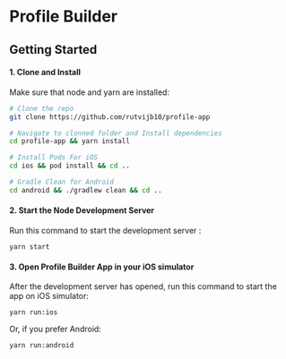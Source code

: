 # Profile Builder
## Getting Started

#### 1. Clone and Install
Make sure that node and yarn are installed:
```bash
# Clone the repo
git clone https://github.com/rutvijb10/profile-app

# Navigate to clonned folder and Install dependencies
cd profile-app && yarn install

# Install Pods For iOS
cd ios && pod install && cd ..

# Gradle Clean for Android
cd android && ./gradlew clean && cd ..
```

#### 2. Start the Node Development Server

Run this command to start the development server :
```
yarn start
```

#### 3. Open Profile Builder App in your iOS simulator

After the development server has opened, run this command to start the app on iOS simulator:
```
yarn run:ios
```

Or, if you prefer Android:
```
yarn run:android
```